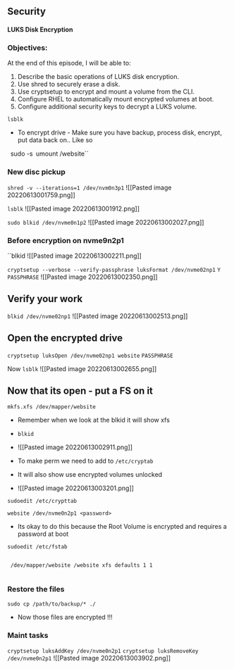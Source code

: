 ## Security

#### LUKS Disk Encryption

### Objectives:

At the end of this episode, I will be able to:

1. Describe the basic operations of LUKS disk encryption.
2. Use shred to securely erase a disk.
3. Use cryptsetup to encrypt and mount a volume from the CLI.
4. Configure RHEL to automatically mount encrypted volumes at boot.
5. Configure additional security keys to decrypt a LUKS volume.

`lsblk`

- To encrypt drive - Make sure you have backup, process disk, encrypt, put data back on.. Like so

` `sudo -s` `umount /website``

### New disc pickup

`shred -v --iterations=1 /dev/nvm0n3p1`
![[Pasted image 20220613001759.png]]

`lsblk`
![[Pasted image 20220613001912.png]]

`sudo blkid /dev/nvme0n1p2`
![[Pasted image 20220613002027.png]]

### Before encryption on nvme9n2p1

``blkid <device>
![[Pasted image 20220613002211.png]]

`cryptsetup --verbose --verify-passphrase luksFormat /dev/nvme02np1`
`Y`
`PASSPHRASE`
![[Pasted image 20220613002350.png]]

## Verify your work

`blkid /dev/nvme02np1`
![[Pasted image 20220613002513.png]]

## Open the encrypted drive

`cryptsetup luksOpen /dev/nvme02np1 website`
`PASSPHRASE`

Now `lsblk`
![[Pasted image 20220613002655.png]]

## Now that its open - put a FS on it

`mkfs.xfs /dev/mapper/website`

- Remember when we look at the blkid it will show xfs
- `blkid`
- ![[Pasted image 20220613002911.png]]

- To make perm we need to add to `/etc/cryptab`
- It will also show use encrypted volumes unlocked
- ![[Pasted image 20220613003201.png]]

`sudoedit /etc/crypttab`

```config
website /dev/nvme0n2p1 <password>
```

- Its okay to do this because the Root Volume is encrypted and requires a password at boot

`sudoedit /etc/fstab`

```config

 /dev/mapper/website /website xfs defaults 1 1


```

### Restore the files

`sudo cp /path/to/backup/* ./`

- Now those files are encrypted !!!

### Maint tasks

`cryptsetup luksAddKey /dev/nvme0n2p1`
`cryptsetup luksRemoveKey /dev/nvme0n2p1`
![[Pasted image 20220613003902.png]]
